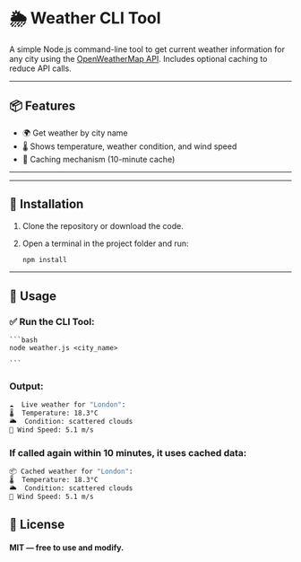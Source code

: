 # 🌦️ Weather CLI Tool

A simple Node.js command-line tool to get current weather information for any city using the [OpenWeatherMap API](https://openweathermap.org/api). Includes optional caching to reduce API calls.

---

## 📦 Features

- 🌍 Get weather by city name
- 🌡️ Shows temperature, weather condition, and wind speed
- 💾 Caching mechanism (10-minute cache)

---


---

## 🔧 Installation

1. Clone the repository or download the code.

2. Open a terminal in the project folder and run:

   ```bash
   npm install

   ```

---

## 🚀 Usage

### ✅ Run the CLI Tool:

    ```bash
    node weather.js <city_name>
    
    ```


### Output:

```bash
☁️  Live weather for "London":
🌡️  Temperature: 18.3°C
🌥️  Condition: scattered clouds
💨 Wind Speed: 5.1 m/s
```

### If called again within 10 minutes, it uses cached data:

```bash
📦 Cached weather for "London":
🌡️  Temperature: 18.3°C
🌥️  Condition: scattered clouds
💨 Wind Speed: 5.1 m/s
```

## 📜 License
#### MIT — free to use and modify.
